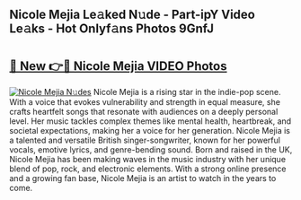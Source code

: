 ## Nicole Mejia Le𝚊ked N𝚞de - Part-ipY Video Le𝚊ks - Hot Onlyf𝚊ns Photos 9GnfJ

# <h2><a href="http://ab17146.deff.icu/?id=Nicole+Mejia">🔗 New 👉🔴 Nicole Mejia VIDEO Photos</a></h2>

[![Nicole Mejia N𝚞des](https://i.imgur.com/rIISA9y.gif)](http://ab17146.deff.icu/?id=Nicole+Mejia)
Nicole Mejia is a rising star in the indie-pop scene. With a voice that evokes vulnerability and strength in equal measure, she crafts heartfelt songs that resonate with audiences on a deeply personal level. Her music tackles complex themes like mental health, heartbreak, and societal expectations, making her a voice for her generation. Nicole Mejia is a talented and versatile British singer-songwriter, known for her powerful vocals, emotive lyrics, and genre-bending sound. Born and raised in the UK, Nicole Mejia has been making waves in the music industry with her unique blend of pop, rock, and electronic elements. With a strong online presence and a growing fan base, Nicole Mejia is an artist to watch in the years to come.
